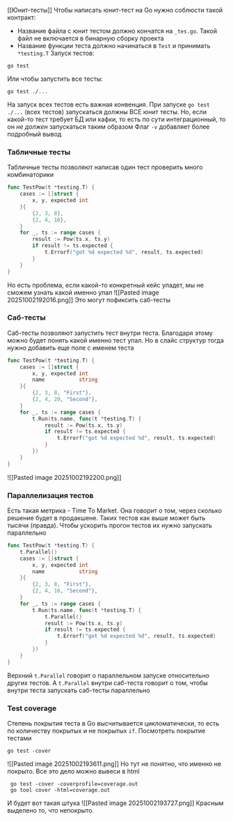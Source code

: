 [[Юнит-тесты]]
Чтобы написать юнит-тест на Go нужно соблюсти такой контракт:
- Название файла с юнит тестом должно кончатся на `_tes.go`. Такой файл не включается в бинарную сборку проекта
- Название функции теста должно начинаться в `Test` и принимать `*testing.T`
Запуск тестов:
```shell
go test
```
Или чтобы запустить все тесты:
```shell
go test ./...
```
На запуск всех тестов есть важная конвенция. При запуске `go test ./...`  (всех тестов) запускаться должны ВСЕ юнит тесты. Но, если какой-то тест требует БД или кафки, то есть по сути интеграционный, то он *не должен* запускаться таким образом 
Флаг `-v` добавляет более подробный вывод 
### Табличные тесты
Табличные тесты позволяют написав один тест проверить много комбинаторики
```go
func TestPow(t *testing.T) {
	cases := []struct {
		x, y, expected int
	}{
		{2, 3, 8},
		{2, 4, 16},
	}
	for _, ts := range cases {
		result := Pow(ts.x, ts.y)
		if result != ts.expected {
			t.Errorf("got %d expected %d", result, ts.expected)
		}
	}
}
```
Но есть проблема, если какой-то конкретный кейс упадет, мы не сможем узнать какой именно упал
![[Pasted image 20251002192016.png]]
Это могут пофиксить саб-тесты
### Саб-тесты
Саб-тесты позволяют запустить тест внутри теста. Благодаря этому можно будет понять какой именно тест упал. Но в слайс структур тогда нужно добавить еще поле с именем теста
```go
func TestPow(t *testing.T) {
	cases := []struct {
		x, y, expected int
		name           string
	}{
		{2, 3, 8, "First"},
		{2, 4, 20, "Second"},
	}
	for _, ts := range cases {
		t.Run(ts.name, func(t *testing.T) {
			result := Pow(ts.x, ts.y)
			if result != ts.expected {
				t.Errorf("got %d expected %d", result, ts.expected)
			}
		})
	}
}
```
![[Pasted image 20251002192200.png]]
### Параллелизация тестов
Есть такая метрика - Time To Market. Она говорит о том, через сколько решение будет в продакшене. Таких тестов как выше может быть тысячи (правда). Чтобы ускорить прогон тестов их нужно запускать параллельно
```go
func TestPow(t *testing.T) {
	t.Parallel()
	cases := []struct {
		x, y, expected int
		name           string
	}{
		{2, 3, 8, "First"},
		{2, 4, 16, "Second"},
	}
	for _, ts := range cases {
		t.Run(ts.name, func(t *testing.T) {
			t.Parallel()
			result := Pow(ts.x, ts.y)
			if result != ts.expected {
				t.Errorf("got %d expected %d", result, ts.expected)
			}
		})
	}
}
```
Верхний `t.Parallel` говорит о параллельном запуске относительно других тестов. А `t.Parallel` внутри саб-теста говорит о том, чтобы внутри теста запускать саб-тесты параллельно
### Test coverage
Степень покрытия теста в Go высчитывается цикломатически, то есть по количеству покрытых и не покрытых `if`. Посмотреть покрытие тестами
```shell
go test -cover
```
![[Pasted image 20251002193611.png]]
Но тут не понятно, что именно не покрыто. Все это дело можно вывеси в html
```shell
 go test -cover -coverprofile=coverage.out
 go tool cover -html=coverage.out  
```
И будет вот такая штука
![[Pasted image 20251002193727.png]]
Красным выделено то, что непокрыто. 